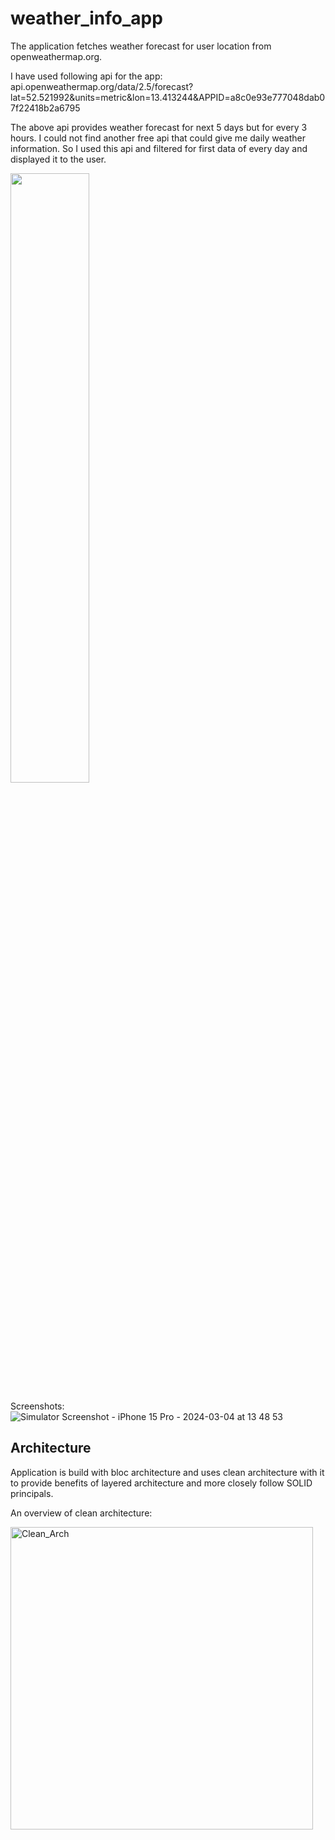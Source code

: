 # weather_info_app

The application fetches weather forecast for user location from openweathermap.org.

I have used following api for the app:
api.openweathermap.org/data/2.5/forecast?lat=52.521992&units=metric&lon=13.413244&APPID=a8c0e93e777048dab07f22418b2a6795

The above api provides weather forecast for next 5 days but for every 3 hours. I could not find another free api that could give me daily weather information.
So I used this api and filtered for first data of every day and displayed it to the user.


<img src="[[https://user-images.githubusercontent.com/16319829/81180309-2b51f000-8fee-11ea-8a78-ddfe8c3412a7.png](https://github.com/dearestpankaj/weatherInfo/assets/987922/b23985f6-cda2-49e6-aa08-ad374a6bbabc)](https://github.com/dearestpankaj/weatherInfo/assets/987922/b23985f6-cda2-49e6-aa08-ad374a6bbabc)" width=50% height=50%>


Screenshots:![Simulator Screenshot - iPhone 15 Pro - 2024-03-04 at 13 48 53](https://github.com/dearestpankaj/weatherInfo/assets/987922/b23985f6-cda2-49e6-aa08-ad374a6bbabc)




## Architecture

Application is build with bloc architecture and uses clean architecture with it to provide benefits of layered architecture and more closely follow SOLID principals.

An overview of clean architecture:

<img width="484" alt="Clean_Arch" src="https://github.com/dearestpankaj/weatherInfo/assets/987922/d340138e-bea2-4eb1-b32b-ad94ea3a3b4f">
